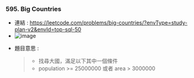 ### 595. Big Countries
* 連結 : https://leetcode.com/problems/big-countries/?envType=study-plan-v2&envId=top-sql-50
* ![image](https://github.com/Ricky7737/LeetCodeSQLPractise/assets/58324475/e1ceb021-2f92-4b37-84c6-4c11e06a3a50)
>
* 題目意思 :
  > * 找尋大國，滿足以下其中一個條件 
  > * population >= 25000000 或者 area > 3000000 

